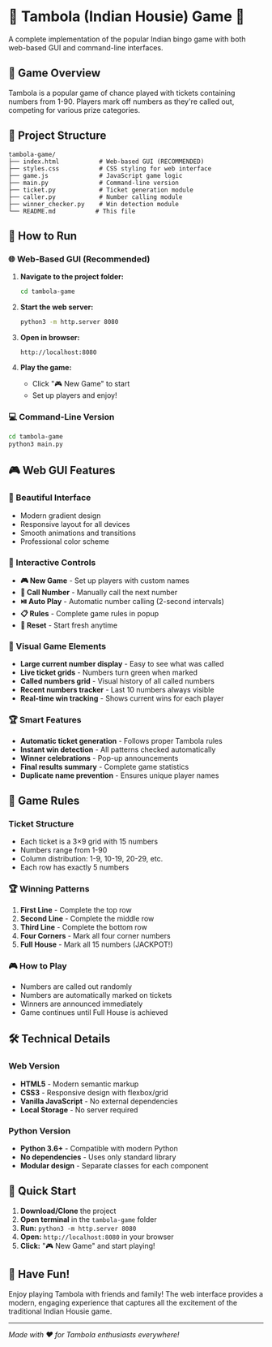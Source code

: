 # 🎪 Tambola (Indian Housie) Game 🎪

A complete implementation of the popular Indian bingo game with both web-based GUI and command-line interfaces.

## 🎯 Game Overview

Tambola is a popular game of chance played with tickets containing numbers from 1-90. Players mark off numbers as they're called out, competing for various prize categories.

## 📁 Project Structure

```
tambola-game/
├── index.html           # Web-based GUI (RECOMMENDED)
├── styles.css           # CSS styling for web interface
├── game.js              # JavaScript game logic
├── main.py              # Command-line version
├── ticket.py            # Ticket generation module
├── caller.py            # Number calling module
├── winner_checker.py    # Win detection module
└── README.md           # This file
```

## 🚀 How to Run

### 🌐 Web-Based GUI (Recommended)

1. **Navigate to the project folder:**
   ```bash
   cd tambola-game
   ```

2. **Start the web server:**
   ```bash
   python3 -m http.server 8080
   ```

3. **Open in browser:**
   ```
   http://localhost:8080
   ```

4. **Play the game:**
   - Click "🎮 New Game" to start
   - Set up players and enjoy!

### 💻 Command-Line Version

```bash
cd tambola-game
python3 main.py
```

## 🎮 Web GUI Features

### **🎨 Beautiful Interface**
- Modern gradient design
- Responsive layout for all devices
- Smooth animations and transitions
- Professional color scheme

### **🎯 Interactive Controls**
- **🎮 New Game** - Set up players with custom names
- **🎯 Call Number** - Manually call the next number
- **⏯️ Auto Play** - Automatic number calling (2-second intervals)
- **📋 Rules** - Complete game rules in popup
- **🔄 Reset** - Start fresh anytime

### **🎫 Visual Game Elements**
- **Large current number display** - Easy to see what was called
- **Live ticket grids** - Numbers turn green when marked
- **Called numbers grid** - Visual history of all called numbers
- **Recent numbers tracker** - Last 10 numbers always visible
- **Real-time win tracking** - Shows current wins for each player

### **🏆 Smart Features**
- **Automatic ticket generation** - Follows proper Tambola rules
- **Instant win detection** - All patterns checked automatically
- **Winner celebrations** - Pop-up announcements
- **Final results summary** - Complete game statistics
- **Duplicate name prevention** - Ensures unique player names

## 🎫 Game Rules

### **Ticket Structure**
- Each ticket is a 3×9 grid with 15 numbers
- Numbers range from 1-90
- Column distribution: 1-9, 10-19, 20-29, etc.
- Each row has exactly 5 numbers

### **🏆 Winning Patterns**
1. **First Line** - Complete the top row
2. **Second Line** - Complete the middle row
3. **Third Line** - Complete the bottom row
4. **Four Corners** - Mark all four corner numbers
5. **Full House** - Mark all 15 numbers (JACKPOT!)

### **🎮 How to Play**
- Numbers are called out randomly
- Numbers are automatically marked on tickets
- Winners are announced immediately
- Game continues until Full House is achieved

## 🛠️ Technical Details

### **Web Version**
- **HTML5** - Modern semantic markup
- **CSS3** - Responsive design with flexbox/grid
- **Vanilla JavaScript** - No external dependencies
- **Local Storage** - No server required

### **Python Version**
- **Python 3.6+** - Compatible with modern Python
- **No dependencies** - Uses only standard library
- **Modular design** - Separate classes for each component

## 🎊 Quick Start

1. **Download/Clone** the project
2. **Open terminal** in the `tambola-game` folder
3. **Run:** `python3 -m http.server 8080`
4. **Open:** `http://localhost:8080` in your browser
5. **Click:** "🎮 New Game" and start playing!

## 🎪 Have Fun!

Enjoy playing Tambola with friends and family! The web interface provides a modern, engaging experience that captures all the excitement of the traditional Indian Housie game.

---
*Made with ❤️ for Tambola enthusiasts everywhere!*
